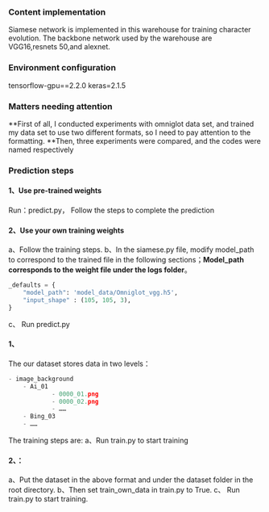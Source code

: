 
### Content implementation
Siamese network is implemented in this warehouse for training character evolution. The backbone network used by the warehouse are VGG16,resnets 50,and alexnet.

### Environment configuration
tensorflow-gpu==2.2.0
keras=2.1.5
### Matters needing attention
**First of all, I conducted experiments with omniglot data set, and trained my data set to use two different formats, so I need to pay attention to the formatting.
**Then, three experiments were compared, and the codes were named respectively

### Prediction steps
#### 1、Use pre-trained weights
Run：predict.py，
Follow the steps to complete the prediction
#### 2、Use your own training weights
a、Follow the training steps.
b、In the siamese.py file, modify model_path to correspond to the trained file in the following sections；**Model_path corresponds to the weight file under the logs folder**。
```python
_defaults = {
    "model_path": 'model_data/Omniglot_vgg.h5',
    "input_shape" : (105, 105, 3),
}
```
c、 Run predict.py

#### 1、
The our dataset stores data in two levels：
```python
- image_background
	- Ai_01
			- 0000_01.png
			- 0000_02.png
			- ……
	- Bing_03
	- ……
```
The training steps are:
a、Run train.py to start training
#### 2、：
a、Put the dataset in the above format and under the dataset folder in the root directory.
b、Then set train_own_data in train.py to True.
c、 Run train.py to start training.


